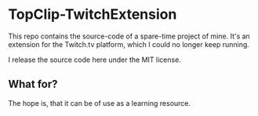 # TopClip-TwitchExtension

This repo contains the source-code of a spare-time project of mine. It's an extension for the Twitch.tv platform, which I could no longer keep running.

I release the source code here under the MIT license.

## What for?

The hope is, that it can be of use as a learning resource.
